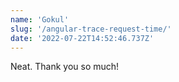 ```yaml
---
name: 'Gokul'
slug: '/angular-trace-request-time/'
date: '2022-07-22T14:52:46.737Z'
---
```


Neat. Thank you so much!
